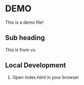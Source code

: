 # DEMO

This is a demo file!

## Sub heading

This is from vs.

## Local Development

1. Open index.html in your browser